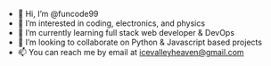 - 👋 Hi, I’m @funcode99
- 👀 I’m interested in coding, electronics, and physics
- 🌱 I’m currently learning full stack web developer & DevOps
- 💞️ I’m looking to collaborate on Python & Javascript based projects
- 📫 You can reach me by email at icevalleyheaven@gmail.com

<!---
funcode99/funcode99 is a ✨ special ✨ repository because its `README.md` (this file) appears on your GitHub profile.
You can click the Preview link to take a look at your changes.
--->
